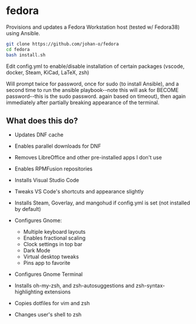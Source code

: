 # fedora
Provisions and updates a Fedora Workstation host (tested w/ Fedora38) using Ansible.
```bash
git clone https://github.com/johan-o/fedora
cd fedora
bash install.sh
```

Edit config.yml to enable/disable installation of certain packages (vscode, docker, Steam, KiCad, LaTeX, zsh)

Will prompt twice for password, once for sudo (to install Ansible), and a second time
to run the ansible playbook--note this will ask for BECOME password--this is the sudo password.
again based on timeout), then again immediately after partially breaking appearance of the terminal.

## What does this do?
* Updates DNF cache
* Enables parallel downloads for DNF
* Removes LibreOffice and other pre-installed apps I don't use
* Enables RPMFusion repositories

* Installs Visual Studio Code 
* Tweaks VS Code's shortcuts and appearance slightly 

* Installs Steam, Goverlay, and mangohud if config.yml is set (not installed by default)

* Configures Gnome:
    * Multiple keyboard layouts
    * Enables fractional scaling
    * Clock settings in top bar
    * Dark Mode
    * Virtual desktop tweaks
    * Pins app to favorite

* Configures Gnome Terminal
    
* Installs oh-my-zsh, and zsh-autosuggestions and zsh-syntax-highlighting extensions
* Copies dotfiles for vim and zsh
* Changes user's shell to zsh
